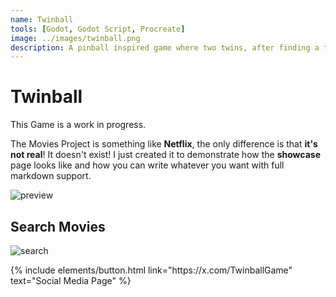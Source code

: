 ```yaml
---
name: Twinball
tools: [Godot, Godot Script, Procreate]
image: ../images/twinball.png
description: A pinball inspired game where two twins, after finding a treasure map, decide that their miserable life must change. As it turns out, these twins aren't the only ones hunting down this treasure... [IN DEVELOPMENT].
---
```

# Twinball

This Game is a work in progress.

The Movies Project is something like **Netflix**, the only difference is that **it's not real**! It doesn't exist! I just created it to demonstrate how the **showcase** page looks like and how you can write whatever you want with full markdown support.

![preview](https://www.sketchappsources.com/resources/source-image/we-were-soldiers-landing-page-dbruggisser.jpg)

## Search Movies

![search](https://www.sketchappsources.com/resources/source-image/microsoft-windows-10-virtual-keyboard-diogo-sousa.png)

<p class="text-center">
{% include elements/button.html link="https://x.com/TwinballGame" text="Social Media Page" %}
</p>